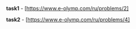 **task1** - [https://www.e-olymp.com/ru/problems/2]

**task2** - [https://www.e-olymp.com/ru/problems/4]